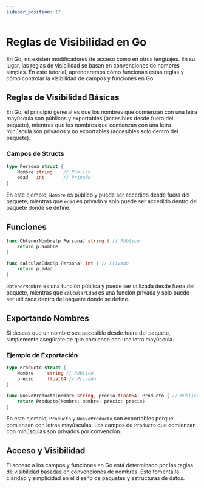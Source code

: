 ```yaml
---
sidebar_position: 17
---
```


# Reglas de Visibilidad en Go

En Go, no existen modificadores de acceso como en otros lenguajes. En su lugar, las reglas de visibilidad se basan en convenciones de nombres simples. En este tutorial, aprenderemos cómo funcionan estas reglas y cómo controlar la visibilidad de campos y funciones en Go.

## Reglas de Visibilidad Básicas

En Go, el principio general es que los nombres que comienzan con una letra mayúscula son públicos y exportables (accesibles desde fuera del paquete), mientras que los nombres que comienzan con una letra minúscula son privados y no exportables (accesibles solo dentro del paquete).

### Campos de Structs

```go
type Persona struct {
    Nombre string    // Público
    edad   int       // Privado
}
```

En este ejemplo, `Nombre` es público y puede ser accedido desde fuera del paquete, mientras que `edad` es privado y solo puede ser accedido dentro del paquete donde se define.

## Funciones

```go
func ObtenerNombre(p Persona) string { // Público
    return p.Nombre
}

func calcularEdad(p Persona) int { // Privado
    return p.edad
}
```

`ObtenerNombre` es una función pública y puede ser utilizada desde fuera del paquete, mientras que `calcularEdad` es una función privada y solo puede ser utilizada dentro del paquete donde se define.

## Exportando Nombres

Si deseas que un nombre sea accesible desde fuera del paquete, simplemente asegúrate de que comience con una letra mayúscula.

### Ejemplo de Exportación

```go
type Producto struct {
    Nombre     string // Público
    precio     float64 // Privado
}

func NuevoProducto(nombre string, precio float64) Producto { // Pública
    return Producto{Nombre: nombre, precio: precio}
}
```

En este ejemplo, `Producto` y `NuevoProducto` son exportables porque comienzan con letras mayúsculas. Los campos de `Producto` que comienzan con minúsculas son privados por convención.

## Acceso y Visibilidad

El acceso a los campos y funciones en Go está determinado por las reglas de visibilidad basadas en convenciones de nombres. Esto fomenta la claridad y simplicidad en el diseño de paquetes y estructuras de datos.
